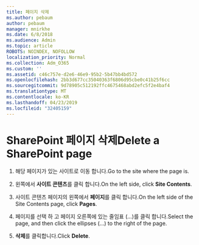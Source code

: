 ```yaml
---
title: 페이지 삭제
ms.author: pebaum
author: pebaum
manager: mnirkhe
ms.date: 6/8/2018
ms.audience: Admin
ms.topic: article
ROBOTS: NOINDEX, NOFOLLOW
localization_priority: Normal
ms.collection: Adm_O365
ms.custom: ''
ms.assetid: c46c757e-d2e6-46e9-95b2-5b47bb4bd572
ms.openlocfilehash: 2bb3d677cc35040363f6806d95cbe0c41b25f6cc
ms.sourcegitcommit: 9d78905c512192ffc4675468abd2efc5f2e4baf4
ms.translationtype: MT
ms.contentlocale: ko-KR
ms.lasthandoff: 04/23/2019
ms.locfileid: "32405159"
---
```

# <a name="delete-a-sharepoint-page"></a><span data-ttu-id="65dfd-102">SharePoint 페이지 삭제</span><span class="sxs-lookup"><span data-stu-id="65dfd-102">Delete a SharePoint page</span></span>

1. <span data-ttu-id="65dfd-103">해당 페이지가 있는 사이트로 이동 합니다.</span><span class="sxs-lookup"><span data-stu-id="65dfd-103">Go to the site where the page is.</span></span>
    
2. <span data-ttu-id="65dfd-104">왼쪽에서 **사이트 콘텐츠**를 클릭 합니다.</span><span class="sxs-lookup"><span data-stu-id="65dfd-104">On the left side, click **Site Contents**.</span></span>
    
3. <span data-ttu-id="65dfd-105">사이트 콘텐츠 페이지의 왼쪽에서 **페이지**를 클릭 합니다.</span><span class="sxs-lookup"><span data-stu-id="65dfd-105">On the left side of the Site Contents page, click **Pages**.</span></span>
    
4. <span data-ttu-id="65dfd-106">페이지를 선택 하 고 페이지 오른쪽에 있는 줄임표 (...)를 클릭 합니다.</span><span class="sxs-lookup"><span data-stu-id="65dfd-106">Select the page, and then click the ellipses (...) to the right of the page.</span></span>
    
5. <span data-ttu-id="65dfd-107">**삭제**를 클릭합니다.</span><span class="sxs-lookup"><span data-stu-id="65dfd-107">Click **Delete**.</span></span>
    


